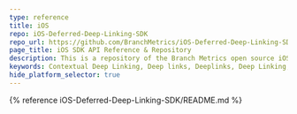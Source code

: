 ```yaml
---
type: reference
title: iOS
repo: iOS-Deferred-Deep-Linking-SDK
repo_url: https://github.com/BranchMetrics/iOS-Deferred-Deep-Linking-SDK
page_title: iOS SDK API Reference & Repository
description: This is a repository of the Branch Metrics open source iOS SDK, and the information presented here serves as a reference manual for our iOS SDK.
keywords: Contextual Deep Linking, Deep links, Deeplinks, Deep Linking, Deeplinking, Deferred Deep Linking, Deferred Deeplinking, Google App Indexing, Google App Invites, Apple Universal Links, Apple Spotlight Search, Facebook App Links, AppLinks, Deepviews, Deep views, references, API Reference, iOS, SDK, repository
hide_platform_selector: true
---
```


{% reference iOS-Deferred-Deep-Linking-SDK/README.md %}
